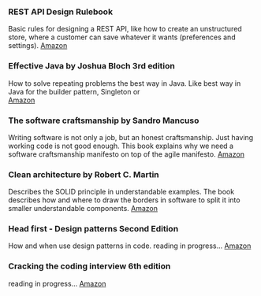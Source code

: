 ---
---

### REST API Design Rulebook 
Basic rules for designing a REST API, like how to create an unstructured store, where a customer can save whatever it wants (preferences and settings). 
[Amazon](https://www.amazon.de/REST-Design-Rulebook-Mark-Masse/dp/1449310508)

### Effective Java by Joshua Bloch 3rd edition
How to solve repeating problems the best way in Java. Like best way in Java for the builder pattern, Singleton or   
[Amazon](https://www.amazon.com/Effective-Java-Joshua-Bloch/dp/0134685997)

### The software craftsmanship by Sandro Mancuso
Writing software is not only a job, but an honest craftsmanship. 
Just having working code is not good enough. This book explains why we need a software craftsmanship manifesto on top of the agile manifesto.
[Amazon](https://www.amazon.com/Software-Craftsman-Professionalism-Pragmatism-Robert/dp/0134052501)

### Clean architecture by Robert C. Martin
Describes the SOLID principle in understandable examples.
The book describes how and where to draw the borders in software to split it into smaller understandable components.
[Amazon](https://www.amazon.com/Clean-Architecture-Craftsmans-Software-Structure/dp/0134494164)

### Head first - Design patterns Second Edition
How and when use design patterns in code.
reading in progress...
[Amazon](https://www.amazon.com/Head-First-Design-Patterns-Object-Oriented/dp/149207800X)

### Cracking the coding interview 6th edition
reading in progress...
[Amazon](https://www.amazon.com/Cracking-Coding-Interview-Programming-Questions/dp/0984782850)